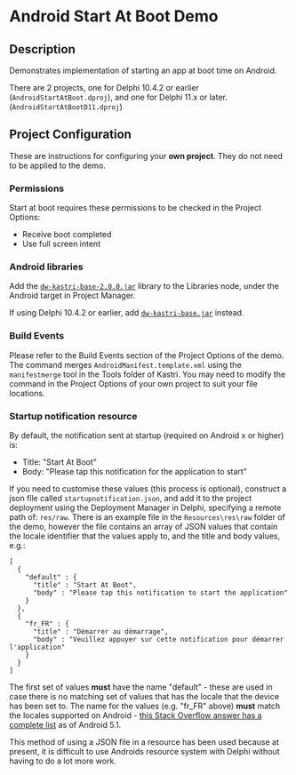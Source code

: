 # Android Start At Boot Demo

## Description

Demonstrates implementation of starting an app at boot time on Android.

There are 2 projects, one for Delphi 10.4.2 or earlier (`AndroidStartAtBoot.dproj`), and one for Delphi 11.x or later. (`AndroidStartAtBootD11.dproj`)

## Project Configuration

These are instructions for configuring your **own project**. They do not need to be applied to the demo.

### Permissions

Start at boot requires these permissions to be checked in the Project Options:

* Receive boot completed
* Use full screen intent

### Android libraries

Add the [`dw-kastri-base-2.0.0.jar`](https://github.com/DelphiWorlds/Kastri/blob/master/Lib/dw-kastri-base-2.0.0.jar) library to the Libraries node, under the Android target in Project Manager.

If using Delphi 10.4.2 or earlier, add [`dw-kastri-base.jar`](https://github.com/DelphiWorlds/Kastri/blob/master/Lib/dw-kastri-base.jar) instead.

### Build Events

Please refer to the Build Events section of the Project Options of the demo. The command merges `AndroidManifest.template.xml` using the `manifestmerge` tool in the Tools folder of Kastri. You may need to modify the command in the Project Options of your own project to suit your file locations.

### Startup notification resource

By default, the notification sent at startup (required on Android x or higher) is: 

* Title: "Start At Boot"
* Body: "Please tap this notification for the application to start"

If you need to customise these values (this process is optional), construct a json file called `startupnotification.json`, and add it to the project deployment using the Deployment Manager in Delphi, specifying a remote path of: `res/raw`. There is an example file in the `Resources\res\raw` folder of the demo, however the file contains an array of JSON values that contain the locale identifier that the values apply to, and the title and body values, e.g.:

```
[
  {
    "default" : { 
      "title" : "Start At Boot",
      "body" : "Please tap this notification to start the application" 
    }
  },
  {
    "fr_FR" : {
      "title" : "Démarrer au démarrage",
      "body" : "Veuillez appuyer sur cette notification pour démarrer l'application"
    } 
  }
]
```

The first set of values **must** have the name "default" - these are used in case there is no matching set of values that has the locale that the device has been set to. The name for the values (e.g. "fr_FR" above) **must** match the locales supported on Android - [this Stack Overflow answer has a complete list](https://stackoverflow.com/a/30028371/3164070) as of Android 5.1. 

This method of using a JSON file in a resource has been used because at present, it is difficult to use Androids resource system with Delphi without having to do a lot more work.









